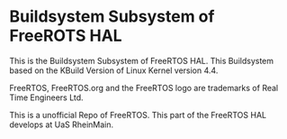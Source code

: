 Buildsystem Subsystem of FreeROTS HAL
================================

This is the Buildsystem Subsystem of FreeRTOS HAL. This Buildsystem based on the KBuild Version of Linux Kernel version 4.4.

FreeRTOS, FreeRTOS.org and the FreeRTOS logo are trademarks of Real Time Engineers Ltd. 

This is a unofficial Repo of FreeRTOS. This part of the FreeRTOS HAL develops at UaS RheinMain. 
